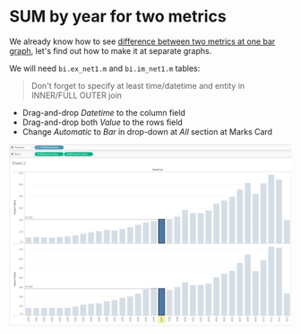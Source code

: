# SUM by year for two metrics

We already know how to see [difference between two metrics at one bar graph](comparision_of_two_metrics_at_one_bar_graph.md), let's find out how to make it at separate graphs.

We will need `bi.ex_net1.m` and `bi.im_net1.m` tables:

> Don't forget to specify at least time/datetime and entity in INNER/FULL OUTER join

- Drag-and-drop _Datetime_ to the column field
- Drag-and-drop both _Value_ to the rows field
- Change _Automatic_ to _Bar_ in drop-down at _All_ section at Marks Card

![](images/sum_by_year_for_rwo_metrics.png)
